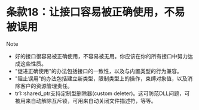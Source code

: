 # 条款18：让接口容易被正确使用，不易被误用

> [!NOTE]
>
> - 好的接口很容易被正确使用，不容易被无用。你应该在你的所有接口中努力达成这些性质。
> - "促进正确使用"的办法包括接口的一致性，以及与内置类型的行为兼容。
> - "阻止误用"的办法包括建立新类型，限制类型上的操作，束缚对象值，以及消除客户的资源管理责任。
> - tr1::shared_ptr支持定制型删除器(custom deleter)。这可防范DLL问题，可被用来自动解除互斥锁，可用来自动关闭文件描述符，等等。